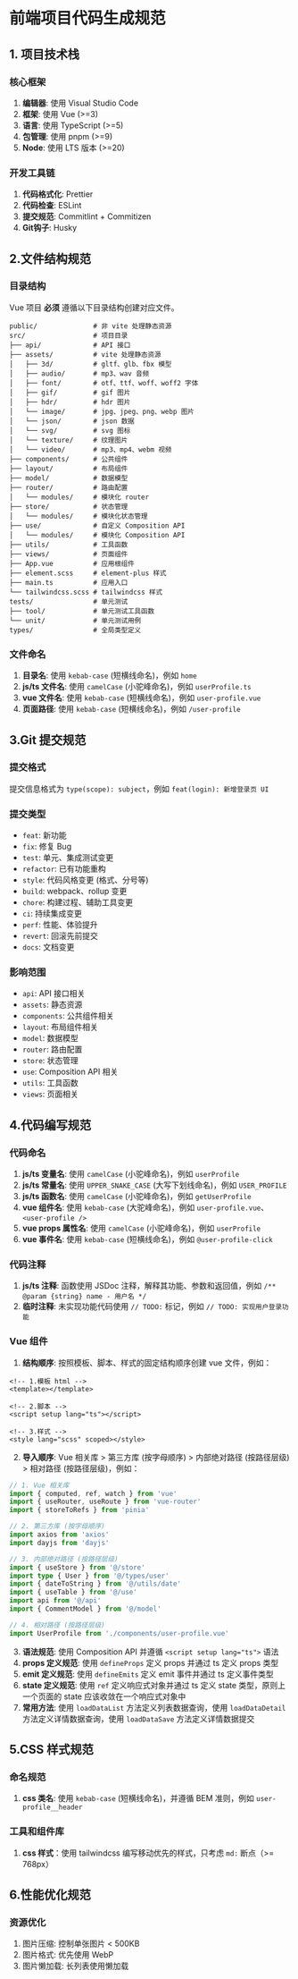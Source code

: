 # 前端项目代码生成规范

## 1. 项目技术栈

### 核心框架

1. **编辑器**: 使用 Visual Studio Code
2. **框架**: 使用 Vue (>=3)
3. **语言**: 使用 TypeScript (>=5)
4. **包管理**: 使用 pnpm (>=9)
5. **Node**: 使用 LTS 版本 (>=20)

### 开发工具链

1. **代码格式化**: Prettier
2. **代码检查**: ESLint
3. **提交规范**: Commitlint + Commitizen
4. **Git钩子**: Husky

## 2.文件结构规范

### 目录结构

Vue 项目 **必须** 遵循以下目录结构创建对应文件。

```
public/              # 非 vite 处理静态资源
src/                 # 项目目录
├── api/             # API 接口
├── assets/          # vite 处理静态资源
│   ├── 3d/          # gltf、glb、fbx 模型
│   ├── audio/       # mp3、wav 音频
│   ├── font/        # otf、ttf、woff、woff2 字体
│   ├── gif/         # gif 图片
│   ├── hdr/         # hdr 图片
│   └── image/       # jpg、jpeg、png、webp 图片
│   └── json/        # json 数据
│   └── svg/         # svg 图标
│   └── texture/     # 纹理图片
│   └── video/       # mp3、mp4、webm 视频
├── components/      # 公共组件
├── layout/          # 布局组件
├── model/           # 数据模型
├── router/          # 路由配置
│   └── modules/     # 模块化 router
├── store/           # 状态管理
│   └── modules/     # 模块化状态管理
├── use/             # 自定义 Composition API
│   └── modules/     # 模块化 Composition API
├── utils/           # 工具函数
├── views/           # 页面组件
├── App.vue          # 应用根组件
├── element.scss     # element-plus 样式
├── main.ts          # 应用入口
└── tailwindcss.scss # tailwindcss 样式
tests/               # 单元测试
├── tool/            # 单元测试工具函数
└── unit/            # 单元测试用例
types/               # 全局类型定义
```

### 文件命名

1. **目录名**: 使用 `kebab-case` (短横线命名)，例如 `home`
2. **js/ts 文件名**: 使用 `camelCase` (小驼峰命名)，例如 `userProfile.ts`
3. **vue 文件名**: 使用 `kebab-case` (短横线命名)，例如 `user-profile.vue`
4. **页面路径**: 使用 `kebab-case` (短横线命名)，例如 `/user-profile`

## 3.Git 提交规范

### 提交格式

提交信息格式为 `type(scope): subject`，例如 `feat(login): 新增登录页 UI`

### 提交类型

- `feat`: 新功能
- `fix`: 修复 Bug
- `test`: 单元、集成测试变更
- `refactor`: 已有功能重构
- `style`: 代码风格变更 (格式、分号等)
- `build`: webpack、rollup 变更
- `chore`: 构建过程、辅助工具变更
- `ci`: 持续集成变更
- `perf`: 性能、体验提升
- `revert`: 回滚先前提交
- `docs`: 文档变更

### 影响范围

- `api`: API 接口相关
- `assets`: 静态资源
- `components`: 公共组件相关
- `layout`: 布局组件相关
- `model`: 数据模型
- `router`: 路由配置
- `store`: 状态管理
- `use`: Composition API 相关
- `utils`: 工具函数
- `views`: 页面相关

## 4.代码编写规范

### 代码命名

1. **js/ts 变量名**: 使用 `camelCase` (小驼峰命名)，例如 `userProfile`
2. **js/ts 常量名**: 使用 `UPPER_SNAKE_CASE` (大写下划线命名)，例如 `USER_PROFILE`
3. **js/ts 函数名**: 使用 `camelCase` (小驼峰命名)，例如 `getUserProfile`
4. **vue 组件名**: 使用 `kebab-case` (大驼峰命名)，例如 `user-profile.vue`、`<user-profile />`
5. **vue props 属性名**: 使用 `camelCase` (小驼峰命名)，例如 `userProfile`
6. **vue 事件名**: 使用 `kebab-case` (短横线命名)，例如 `@user-profile-click`

### 代码注释

1. **js/ts 注释**: 函数使用 JSDoc 注释，解释其功能、参数和返回值，例如 `/** @param {string} name - 用户名 */`
2. **临时注释**: 未实现功能代码使用 `// TODO:` 标记，例如 `// TODO: 实现用户登录功能`

### Vue 组件

1. **结构顺序**: 按照模板、脚本、样式的固定结构顺序创建 vue 文件，例如：

```vue
<!-- 1.模板 html -->
<template></template>

<!-- 2.脚本 -->
<script setup lang="ts"></script>

<!-- 3.样式 -->
<style lang="scss" scoped></style>
```

2. **导入顺序**: Vue 相关库 > 第三方库 (按字母顺序) > 内部绝对路径 (按路径层级) > 相对路径 (按路径层级)，例如：

```ts
// 1. Vue 相关库
import { computed, ref, watch } from 'vue'
import { useRouter, useRoute } from 'vue-router'
import { storeToRefs } from 'pinia'

// 2. 第三方库 (按字母顺序)
import axios from 'axios'
import dayjs from 'dayjs'

// 3. 内部绝对路径 (按路径层级)
import { useStore } from '@/store'
import type { User } from '@/types/user'
import { dateToString } from '@/utils/date'
import { useTable } from '@/use'
import api from '@/api'
import { CommentModel } from '@/model'

// 4. 相对路径 (按路径层级)
import UserProfile from './components/user-profile.vue'
```

3. **语法规范**: 使用 Composition API 并遵循 `<script setup lang="ts">` 语法
4. **props 定义规范**: 使用 `defineProps` 定义 props 并通过 ts 定义 props 类型
5. **emit 定义规范**: 使用 `defineEmits` 定义 emit 事件并通过 ts 定义事件类型
6. **state 定义规范**: 使用 `ref` 定义响应式对象并通过 ts 定义 state 类型，原则上一个页面的 state 应该收敛在一个响应式对象中
7. **常用方法**: 使用 `loadDataList` 方法定义列表数据查询，使用 `loadDataDetail` 方法定义详情数据查询，使用 `loadDataSave` 方法定义详情数据提交

## 5.CSS 样式规范

### 命名规范

1. **css 类名**: 使用 `kebab-case` (短横线命名)，并遵循 BEM 准则，例如 `user-profile__header`

### 工具和组件库

1. **css 样式**：使用 tailwindcss 编写移动优先的样式，只考虑 `md:` 断点（>= 768px）

## 6.性能优化规范

### 资源优化

1. 图片压缩: 控制单张图片 < 500KB
2. 图片格式: 优先使用 WebP
3. 图片懒加载: 长列表使用懒加载
